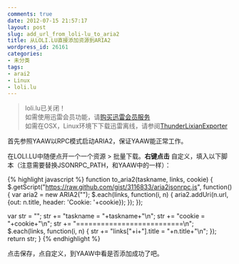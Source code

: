 ```yaml
---
comments: true
date: 2012-07-15 21:57:17
layout: post
slug: add_url_from_loli-lu_to_aria2
title: 从LOLI.LU直接添加资源到ARIA2
wordpress_id: 26161
categories:
- 未分类
tags:
- arai2
- Linux
- loli.lu
---
```


> loli.lu已关闭！  
> 如需使用迅雷会员功能，请[购买迅雷会员服务](http://vip.xunlei.com/)  
> 如需在OSX，Linux环境下下载迅雷离线，请参阅[ThunderLixianExporter](/2012/07/thunderlixianexporter/)

首先参照YAAW以RPC模式启动ARIA2，保证YAAW能正常工作。

在LOLI.LU中随便点开一个一个资源 > 批量下载。**右键点击** 自定义，填入以下脚本（注意需要替换JSONRPC_PATH，和YAAW中的一样）：

 
    
{% highlight javascript %}
function to_aria2(taskname, links, cookie) {
  $.getScript("https://raw.github.com/gist/3116833/aria2jsonrpc.js", function() {
    var aria2 = new ARIA2("<your rpc path>");
    $.each(links, function(i, n) {
      aria2.addUri(n.url, {out: n.title, header: 'Cookie: '+cookie});
    });
  });

  var str = "";
  str += "taskname = "+taskname+"\n";
  str += "cookie = "+cookie+"\n";
  str += "==========================\n";
  $.each(links, function(i, n) {
    str += "links["+i+"].title = "+n.title+"\n";
  });
  return str;
}
{% endhighlight %}




点击保存，点自定义，到YAAW中看是否添加成功了吧。
